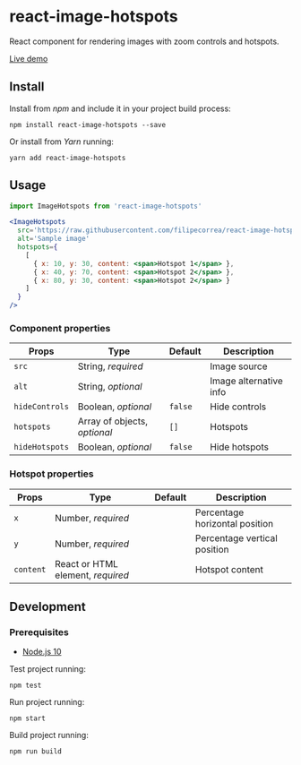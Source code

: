 # react-image-hotspots

React component for rendering images with zoom controls and hotspots.

[Live demo](https://filipecorrea.github.io/react-image-hotspots/)

## Install

Install from _npm_ and include it in your project build process:

```
npm install react-image-hotspots --save
```

Or install from _Yarn_ running:

```
yarn add react-image-hotspots
```

## Usage

```jsx
import ImageHotspots from 'react-image-hotspots'

<ImageHotspots
  src='https://raw.githubusercontent.com/filipecorrea/react-image-hotspots/master/src/landscape.jpg'
  alt='Sample image'
  hotspots={
    [
      { x: 10, y: 30, content: <span>Hotspot 1</span> },
      { x: 40, y: 70, content: <span>Hotspot 2</span> },
      { x: 80, y: 30, content: <span>Hotspot 2</span> }
    ]
  }
/>
```

### Component properties

| Props          | Type                         | Default | Description            |
|----------------|------------------------------|---------|------------------------|
| `src`          | String, _required_           |         | Image source           |
| `alt`          | String, _optional_           |         | Image alternative info |
| `hideControls` | Boolean, _optional_          | `false` | Hide controls          |
| `hotspots`     | Array of objects, _optional_ | `[]`    | Hotspots               |
| `hideHotspots` | Boolean, _optional_          | `false` | Hide hotspots          |

### Hotspot properties

| Props     | Type                              | Default | Description                    |
|-----------|-----------------------------------|---------|--------------------------------|
| `x`       | Number, _required_                |         | Percentage horizontal position |
| `y`       | Number, _required_                |         | Percentage vertical position   |
| `content` | React or HTML element, _required_ |         | Hotspot content                |

## Development

### Prerequisites

- [Node.js 10](https://nodejs.org/dist/latest-v10.x/)

Test project running:

```
npm test
```

Run project running:

```
npm start
```

Build project running:

```
npm run build
```
